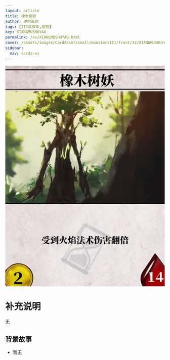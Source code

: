 ```yaml
---
layout: article
title: 橡木树妖
author: 逆时巫师
tags: [III级探索,怪物]
key: XIANGMUSHUYAO
permalink: /ex/XIANGMUSHUYAO.html
cover: /assets/images/CardAssetssmall/monstersIII/front/32/XIANGMUSHUYAO.webp
sidebar:
  nav: cards-ex
---
```

![](/assets/images/CardAssets/monstersIII/front/32/XIANGMUSHUYAO.webp)

# 补充说明

无

## 背景故事
* 暂无